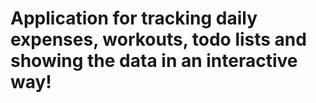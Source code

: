 # Application for tracking daily expenses, workouts, todo lists and showing the data in an interactive way!
